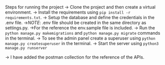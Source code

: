 Steps for running the project
-> Clone the project and then create a virtual environment.
-> Install the requirements using `pip install -r requirements.txt`.
-> Setup the database and define the credentials in the .env file.
->_NOTE_: .env file should be created in the same directory as settings.py.
->For the reference the env.sample file is included.
-> Run the `python manage.py makemigrations` and `python manage.py migrate` commands in the terminal.
-> To see the admin panel create a superuser using `python manage.py createsuperuser` in the terminal.
-> Start the server using `python3 manage.py runserver`

-> I have added the postman collection for the reference of the APIs.
